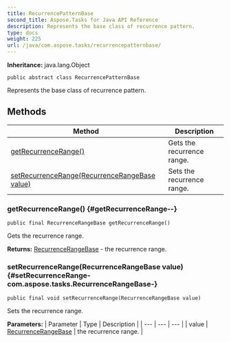 ```yaml
---
title: RecurrencePatternBase
second_title: Aspose.Tasks for Java API Reference
description: Represents the base class of recurrence pattern.
type: docs
weight: 225
url: /java/com.aspose.tasks/recurrencepatternbase/
---
```


**Inheritance:**
java.lang.Object
```
public abstract class RecurrencePatternBase
```

Represents the base class of recurrence pattern.
## Methods

| Method | Description |
| --- | --- |
| [getRecurrenceRange()](#getRecurrenceRange--) | Gets the recurrence range. |
| [setRecurrenceRange(RecurrenceRangeBase value)](#setRecurrenceRange-com.aspose.tasks.RecurrenceRangeBase-) | Sets the recurrence range. |
### getRecurrenceRange() {#getRecurrenceRange--}
```
public final RecurrenceRangeBase getRecurrenceRange()
```


Gets the recurrence range.

**Returns:**
[RecurrenceRangeBase](../../com.aspose.tasks/recurrencerangebase) - the recurrence range.
### setRecurrenceRange(RecurrenceRangeBase value) {#setRecurrenceRange-com.aspose.tasks.RecurrenceRangeBase-}
```
public final void setRecurrenceRange(RecurrenceRangeBase value)
```


Sets the recurrence range.

**Parameters:**
| Parameter | Type | Description |
| --- | --- | --- |
| value | [RecurrenceRangeBase](../../com.aspose.tasks/recurrencerangebase) | the recurrence range. |

